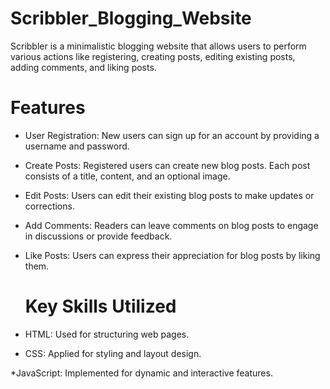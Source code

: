 # Scribbler_Blogging_Website

Scribbler is a minimalistic blogging website that allows users to perform various actions like registering, creating posts, editing existing posts, adding comments, and liking posts.

# Features
* User Registration: New users can sign up for an account by providing a username and password.

* Create Posts: Registered users can create new blog posts. Each post consists of a title, content, and an optional image.

* Edit Posts: Users can edit their existing blog posts to make updates or corrections.

* Add Comments: Readers can leave comments on blog posts to engage in discussions or provide feedback.

* Like Posts: Users can express their appreciation for blog posts by liking them.

  # Key Skills Utilized
  
* HTML: Used for structuring web pages.
  
* CSS: Applied for styling and layout design.
  
*JavaScript: Implemented for dynamic and interactive features.
